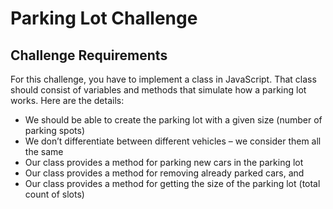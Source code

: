 # Parking Lot Challenge

## Challenge Requirements

For this challenge, you have to implement a class in JavaScript. That class should consist of variables and methods that simulate how a parking lot works. Here are the details:

- We should be able to create the parking lot with a given size (number of parking spots)
- We don’t differentiate between different vehicles – we consider them all the same
- Our class provides a method for parking new cars in the parking lot
- Our class provides a method for removing already parked cars, and
- Our class provides a method for getting the size of the parking lot (total count of slots)
